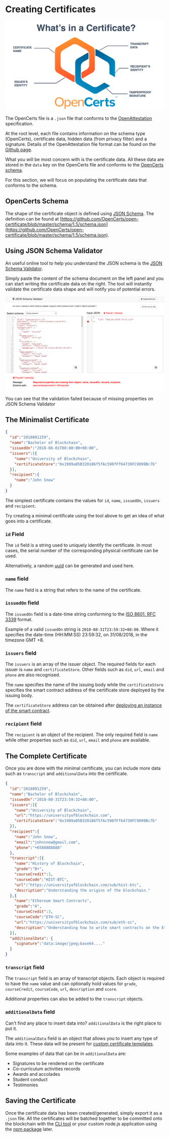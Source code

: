 # Creating Certificates

![Certificate Store](./assets/creating-certificates/inside-certificate.png)

The OpenCerts file is a `.json` file that conforms to the [OpenAttestation](https://github.com/GovTechSG/open-attestation) specification. 

At the root level, each file contains information on the schema type (OpenCerts), certificate data, hidden data (from privacy filter) and a signature. Details of the OpenAttestation file format can be found on the [Github page](https://github.com/GovTechSG/open-attestation). 

What you will be most concern with is the certificate data. All these data are stored in the `data` key on the OpenCerts file and conforms to the [OpenCerts schema](https://github.com/OpenCerts/open-certificate/blob/master/schema/1.5/schema.json).

For this section, we will focus on populating the certificate data that conforms to the schema. 

## OpenCerts Schema

The shape of the certificate object is defined using [JSON Schema](https://json-schema.org/). The definition can be found at [https://github.com/OpenCerts/open-certificate/blob/master/schema/1.5/schema.json](https://github.com/OpenCerts/open-certificate/blob/master/schema/1.5/schema.json). 

## Using JSON Schema Validator

An useful online tool to help you understand the JSON schema is the [JSON Schema Validator](https://www.jsonschemavalidator.net/).

Simply paste the content of the schema document on the left panel and you can start writing the certificate data on the right. The tool will instantly validate the certificate data shape and will notify you of potential errors.

![Validation Error](./assets/creating-certificates/validator-error.png)

You can see that the validation failed because of missing properties on JSON Schema Validator

## The Minimalist Certificate

```json
{
  "id":"2018091259",
  "name":"Bachelor of Blockchain",
  "issuedOn":"2018-08-01T00:00:00+08:00",
  "issuers":[{
    "name":"University of Blockchain",
    "certificateStore":"0x1989a05B320186f5fAc590fFf64730FC9099Bc7b"
  }],
  "recipient":{
    "name":"John Snow"
  }
}
```

The simplest certificate contains the values for `id`, `name`, `issuedOn`, `issuers` and `recipient`. 

Try creating a minimal certificate using the tool above to get an idea of what goes into a certificate. 

### `id` Field

The `id` field is a string used to uniquely identify the certificate. In most cases, the serial number of the corresponding physical certificate can be used. 

Alternatively, a random [uuid](https://en.wikipedia.org/wiki/Universally_unique_identifier) can be generated and used here. 

### `name` field

The `name` field is a string that refers to the name of the certificate. 

### `issuedOn` field

The `issuedOn` field is a date-time string conforming to the [ISO 8601, RFC 3339](https://tools.ietf.org/html/rfc3339#section-5.6) format.

Example of a valid `issuedOn` string is `2018-08-31T23:59:32+08:00`. Where it specifies the date-time (HH:MM:SS) 23:59:32, on 31/08/2018, in the timezone GMT +8. 

### `issuers` field

The `issuers` is an array of the issuer object. The required fields for each issuer is `name` and `certificateStore`. Other fields such as `did`, `url`, `email` and `phone` are also recognised. 

The `name` specifies the name of the issuing body while the `certificateStore` specifies the smart contract address of the certificate store deployed by the issuing body. 

The `certificateStore` address can be obtained after [deploying an instance of the smart contract](./deploying_store.md).

### `recipient` field

The `recipient` is an object of the recipient. The only required field is `name` while other properties such as `did`, `url`, `email` and `phone` are available. 

## The Complete Certificate

Once you are done with the minimal certificate, you can include more data such as `transcript` and `additionalData` into the certificate.

```json
{
  "id":"2018091259",
  "name":"Bachelor of Blockchain",
  "issuedOn":"2018-08-31T23:59:32+08:00",
  "issuers":[{
    "name":"University of Blockchain",
    "url":"https://universityofblockchain.com",
    "certificateStore":"0x1989a05B320186f5fAc590fFf64730FC9099Bc7b"
  }],
  "recipient":{
    "name":"John Snow",
    "email":"johnsnow@gmail.com",
    "phone":"+6588888888"
  },
  "transcript":[{
    "name":"History of Blockchain",
    "grade":"B+",
    "courseCredit":3,
    "courseCode":"HIST-BTC",
    "url":"https://universityofblockchain.com/sub/hist-btc",
    "description":"Understanding the origins of the blockchain."
  },{
    "name":"Ethereum Smart Contracts",
    "grade":"A",
    "courseCredit":3,
    "courseCode":"ETH-SC",
    "url":"https://universityofblockchain.com/sub/eth-sc",
    "description":"Understanding how to write smart contracts on the Ethereum network."
  }],
  "additionalData": {
    "signature":"data:image/jpeg;base64...."
  }
}
```

### `transcript` field

The `transcript` field is an array of transcript objects. Each object is required to have the `name` value and can optionally hold values for `grade`, `courseCredit`, `courseCode`, `url`, `description` and `score`. 

Additional properties can also be added to the `transcript` objects. 

### `additionalData` field

Can't find any place to insert data into? `additionalData` is the right place to put it.

The `additionalData` field is an object that allows you to insert any type of data into it. These data will be present for [custom certificate templates](./custom_template.md). 

Some examples of data that can be in `additionalData` are:

- Signatures to be rendered on the certificate
- Co-curriculum activities records
- Awards and accolades
- Student conduct
- Testimonies

## Saving the Certificate

Once the certificate data has been created/generated, simply export it as a `.json` file. All the certificates will be batched together to be committed onto the blockchain with the [CLI tool](https://github.com/GovTechSG/certificate-cli 
) or your custom node.js application using the [npm package](https://www.npmjs.com/package/@govtechsg/open-certificate) later.
